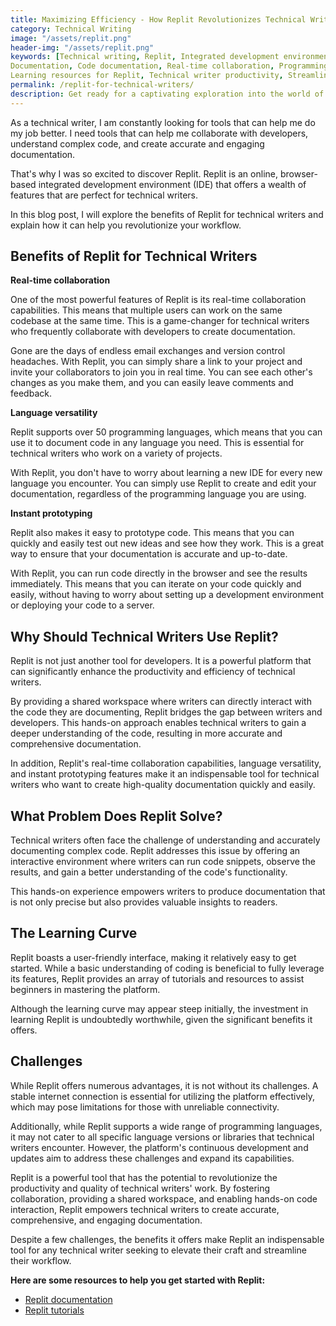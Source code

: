 ```yaml
---
title: Maximizing Efficiency - How Replit Revolutionizes Technical Writing
category: Technical Writing
image: "/assets/replit.png"
header-img: "/assets/replit.png"
keywords: [Technical writing, Replit, Integrated development environment (IDE), Collaboration tools
Documentation, Code documentation, Real-time collaboration, Programming languages, Code prototyping
Learning resources for Replit, Technical writer productivity, Streamlining collaboration, Overcoming collaboration barriers, Language support in Replit, Learning curve in Replit, Replit tutorials, Online communities for technical writers, Enhancing workflow, Technical writing proficiency, Elevating technical writing skills]
permalink: /replit-for-technical-writers/
description: Get ready for a captivating exploration into the world of Replit—a game-changing platform that's set to revolutionize technical writing. In this blog post, we'll uncover the secrets behind its power and unveil the incredible benefits it offers. Brace yourself for a thrilling journey as we delve into real-time collaboration with developers, unlock language versatility like never before, and witness the magic of instant code prototyping. Prepare to break free from limitations and unleash your true potential as a technical writer. Join us as we unravel the captivating wonders of Replit, where efficiency and creativity intertwine in perfect harmony.
---
```


As a technical writer, I am constantly looking for tools that can help me do my job better. I need tools that can help me collaborate with developers, understand complex code, and create accurate and engaging documentation.

That's why I was so excited to discover Replit. Replit is an online, browser-based integrated development environment (IDE) that offers a wealth of features that are perfect for technical writers.

In this blog post, I will explore the benefits of Replit for technical writers and explain how it can help you revolutionize your workflow.

## Benefits of Replit for Technical Writers

**Real-time collaboration**

One of the most powerful features of Replit is its real-time collaboration capabilities. This means that multiple users can work on the same codebase at the same time. This is a game-changer for technical writers who frequently collaborate with developers to create documentation.

Gone are the days of endless email exchanges and version control headaches. With Replit, you can simply share a link to your project and invite your collaborators to join you in real time. You can see each other's changes as you make them, and you can easily leave comments and feedback.

**Language versatility**

Replit supports over 50 programming languages, which means that you can use it to document code in any language you need. This is essential for technical writers who work on a variety of projects.

With Replit, you don't have to worry about learning a new IDE for every new language you encounter. You can simply use Replit to create and edit your documentation, regardless of the programming language you are using.

**Instant prototyping**

Replit also makes it easy to prototype code. This means that you can quickly and easily test out new ideas and see how they work. This is a great way to ensure that your documentation is accurate and up-to-date.

With Replit, you can run code directly in the browser and see the results immediately. This means that you can iterate on your code quickly and easily, without having to worry about setting up a development environment or deploying your code to a server.

## Why Should Technical Writers Use Replit?

Replit is not just another tool for developers. It is a powerful platform that can significantly enhance the productivity and efficiency of technical writers.

By providing a shared workspace where writers can directly interact with the code they are documenting, Replit bridges the gap between writers and developers. This hands-on approach enables technical writers to gain a deeper understanding of the code, resulting in more accurate and comprehensive documentation.

In addition, Replit's real-time collaboration capabilities, language versatility, and instant prototyping features make it an indispensable tool for technical writers who want to create high-quality documentation quickly and easily.

## What Problem Does Replit Solve?

Technical writers often face the challenge of understanding and accurately documenting complex code. Replit addresses this issue by offering an interactive environment where writers can run code snippets, observe the results, and gain a better understanding of the code's functionality.

This hands-on experience empowers writers to produce documentation that is not only precise but also provides valuable insights to readers.

## The Learning Curve

Replit boasts a user-friendly interface, making it relatively easy to get started. While a basic understanding of coding is beneficial to fully leverage its features, Replit provides an array of tutorials and resources to assist beginners in mastering the platform.

Although the learning curve may appear steep initially, the investment in learning Replit is undoubtedly worthwhile, given the significant benefits it offers.

## Challenges

While Replit offers numerous advantages, it is not without its challenges. A stable internet connection is essential for utilizing the platform effectively, which may pose limitations for those with unreliable connectivity.

Additionally, while Replit supports a wide range of programming languages, it may not cater to all specific language versions or libraries that technical writers encounter. However, the platform's continuous development and updates aim to address these challenges and expand its capabilities.

Replit is a powerful tool that has the potential to revolutionize the productivity and quality of technical writers' work. By fostering collaboration, providing a shared workspace, and enabling hands-on code interaction, Replit empowers technical writers to create accurate, comprehensive, and engaging documentation.

Despite a few challenges, the benefits it offers make Replit an indispensable tool for any technical writer seeking to elevate their craft and streamline their workflow.

**Here are some resources to help you get started with Replit:**

* [Replit documentation](https://docs.replit.com/)
* [Replit tutorials](https://blog.replit.com/10-resources-for-beginners)